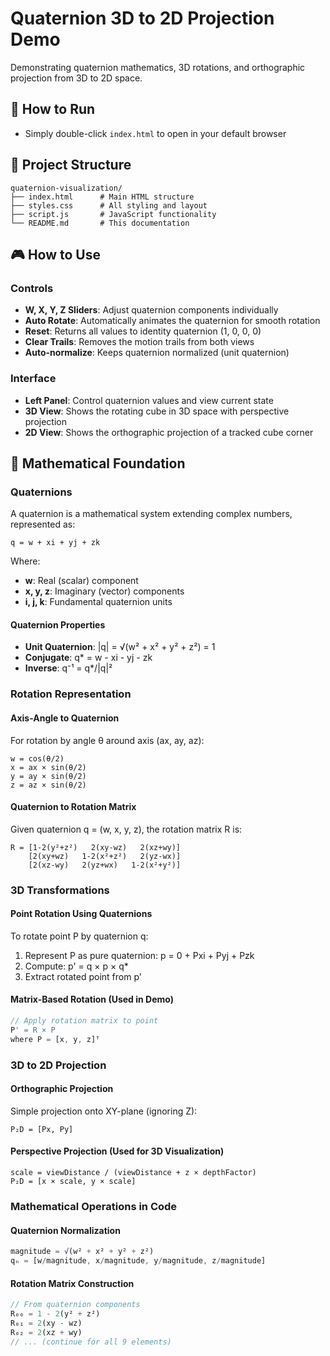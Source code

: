 # Quaternion 3D to 2D Projection Demo

Demonstrating quaternion mathematics, 3D rotations, and orthographic projection from 3D to 2D space.

## 🚀 How to Run

- Simply double-click `index.html` to open in your default browser


## 📁 Project Structure
```
quaternion-visualization/
├── index.html      # Main HTML structure
├── styles.css      # All styling and layout
├── script.js       # JavaScript functionality
└── README.md       # This documentation
```

## 🎮 How to Use

### Controls
- **W, X, Y, Z Sliders**: Adjust quaternion components individually
- **Auto Rotate**: Automatically animates the quaternion for smooth rotation
- **Reset**: Returns all values to identity quaternion (1, 0, 0, 0)
- **Clear Trails**: Removes the motion trails from both views
- **Auto-normalize**: Keeps quaternion normalized (unit quaternion)

### Interface
- **Left Panel**: Control quaternion values and view current state
- **3D View**: Shows the rotating cube in 3D space with perspective projection
- **2D View**: Shows the orthographic projection of a tracked cube corner

## 🧮 Mathematical Foundation

### Quaternions

A quaternion is a mathematical system extending complex numbers, represented as:
```
q = w + xi + yj + zk
```

Where:
- **w**: Real (scalar) component
- **x, y, z**: Imaginary (vector) components
- **i, j, k**: Fundamental quaternion units

#### Quaternion Properties
- **Unit Quaternion**: |q| = √(w² + x² + y² + z²) = 1
- **Conjugate**: q* = w - xi - yj - zk
- **Inverse**: q⁻¹ = q*/|q|²

### Rotation Representation

#### Axis-Angle to Quaternion
For rotation by angle θ around axis (ax, ay, az):
```
w = cos(θ/2)
x = ax × sin(θ/2)
y = ay × sin(θ/2)
z = az × sin(θ/2)
```

#### Quaternion to Rotation Matrix
Given quaternion q = (w, x, y, z), the rotation matrix R is:
```
R = [1-2(y²+z²)   2(xy-wz)   2(xz+wy)]
    [2(xy+wz)   1-2(x²+z²)   2(yz-wx)]
    [2(xz-wy)   2(yz+wx)   1-2(x²+y²)]
```

### 3D Transformations

#### Point Rotation Using Quaternions
To rotate point P by quaternion q:
1. Represent P as pure quaternion: p = 0 + Pxi + Pyj + Pzk
2. Compute: p' = q × p × q*
3. Extract rotated point from p'

#### Matrix-Based Rotation (Used in Demo)
```javascript
// Apply rotation matrix to point
P' = R × P
where P = [x, y, z]ᵀ
```

### 3D to 2D Projection

#### Orthographic Projection
Simple projection onto XY-plane (ignoring Z):
```
P₂D = [Px, Py]
```

#### Perspective Projection (Used for 3D Visualization)
```
scale = viewDistance / (viewDistance + z × depthFactor)
P₂D = [x × scale, y × scale]
```

### Mathematical Operations in Code

#### Quaternion Normalization
```javascript
magnitude = √(w² + x² + y² + z²)
qₙ = [w/magnitude, x/magnitude, y/magnitude, z/magnitude]
```

#### Rotation Matrix Construction
```javascript
// From quaternion components
R₀₀ = 1 - 2(y² + z²)
R₀₁ = 2(xy - wz)
R₀₂ = 2(xz + wy)
// ... (continue for all 9 elements)
```
